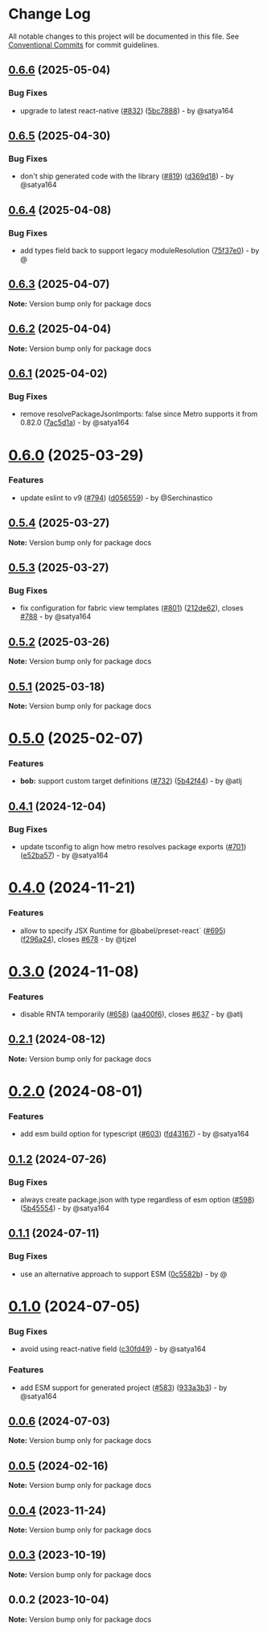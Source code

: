 # Change Log

All notable changes to this project will be documented in this file.
See [Conventional Commits](https://conventionalcommits.org) for commit guidelines.

## [0.6.6](https://github.com/callstack/react-native-builder-bob/compare/docs@0.6.5...docs@0.6.6) (2025-05-04)

### Bug Fixes

- upgrade to latest react-native ([#832](https://github.com/callstack/react-native-builder-bob/issues/832)) ([5bc7888](https://github.com/callstack/react-native-builder-bob/commit/5bc7888a43b105014a62aba28cd1ad55465ea9d3)) - by @satya164

## [0.6.5](https://github.com/callstack/react-native-builder-bob/compare/docs@0.6.4...docs@0.6.5) (2025-04-30)

### Bug Fixes

- don't ship generated code with the library ([#819](https://github.com/callstack/react-native-builder-bob/issues/819)) ([d369d18](https://github.com/callstack/react-native-builder-bob/commit/d369d18ed67edcc66cb8da67266e769be3ad271d)) - by @satya164

## [0.6.4](https://github.com/callstack/react-native-builder-bob/compare/docs@0.6.3...docs@0.6.4) (2025-04-08)

### Bug Fixes

- add types field back to support legacy moduleResolution ([75f37e0](https://github.com/callstack/react-native-builder-bob/commit/75f37e0a3a4dc41a277b72d5378f47946e179b2a)) - by @

## [0.6.3](https://github.com/callstack/react-native-builder-bob/compare/docs@0.6.2...docs@0.6.3) (2025-04-07)

**Note:** Version bump only for package docs

## [0.6.2](https://github.com/callstack/react-native-builder-bob/compare/docs@0.6.1...docs@0.6.2) (2025-04-04)

**Note:** Version bump only for package docs

## [0.6.1](https://github.com/callstack/react-native-builder-bob/compare/docs@0.6.0...docs@0.6.1) (2025-04-02)

### Bug Fixes

- remove resolvePackageJsonImports: false since Metro supports it from 0.82.0 ([7ac5d1a](https://github.com/callstack/react-native-builder-bob/commit/7ac5d1a93f1a2f154eefa4aa5bde06e6f5b6b249)) - by @satya164

# [0.6.0](https://github.com/callstack/react-native-builder-bob/compare/docs@0.5.4...docs@0.6.0) (2025-03-29)

### Features

- update eslint to v9 ([#794](https://github.com/callstack/react-native-builder-bob/issues/794)) ([d056559](https://github.com/callstack/react-native-builder-bob/commit/d056559559ed09d77779d95cb323572971b1dc75)) - by @Serchinastico

## [0.5.4](https://github.com/callstack/react-native-builder-bob/compare/docs@0.5.3...docs@0.5.4) (2025-03-27)

**Note:** Version bump only for package docs

## [0.5.3](https://github.com/callstack/react-native-builder-bob/compare/docs@0.5.2...docs@0.5.3) (2025-03-27)

### Bug Fixes

- fix configuration for fabric view templates ([#801](https://github.com/callstack/react-native-builder-bob/issues/801)) ([212de62](https://github.com/callstack/react-native-builder-bob/commit/212de62ccac91b8d4ea3015c33985f45bae5a45e)), closes [#788](https://github.com/callstack/react-native-builder-bob/issues/788) - by @satya164

## [0.5.2](https://github.com/callstack/react-native-builder-bob/compare/docs@0.5.1...docs@0.5.2) (2025-03-26)

**Note:** Version bump only for package docs

## [0.5.1](https://github.com/callstack/react-native-builder-bob/compare/docs@0.5.0...docs@0.5.1) (2025-03-18)

**Note:** Version bump only for package docs

# [0.5.0](https://github.com/callstack/react-native-builder-bob/compare/docs@0.4.1...docs@0.5.0) (2025-02-07)

### Features

- **bob:** support custom target definitions ([#732](https://github.com/callstack/react-native-builder-bob/issues/732)) ([5b42f44](https://github.com/callstack/react-native-builder-bob/commit/5b42f440fc609d9a49b94a5435276acda9d0ade7)) - by @atlj

## [0.4.1](https://github.com/callstack/react-native-builder-bob/compare/docs@0.4.0...docs@0.4.1) (2024-12-04)

### Bug Fixes

- update tsconfig to align how metro resolves package exports ([#701](https://github.com/callstack/react-native-builder-bob/issues/701)) ([e52ba57](https://github.com/callstack/react-native-builder-bob/commit/e52ba57a6c629e5a2e867d9925064e7c1653eb84)) - by @satya164

# [0.4.0](https://github.com/callstack/react-native-builder-bob/compare/docs@0.3.0...docs@0.4.0) (2024-11-21)

### Features

- allow to specify JSX Runtime for @babel/preset-react` ([#695](https://github.com/callstack/react-native-builder-bob/issues/695)) ([f296a24](https://github.com/callstack/react-native-builder-bob/commit/f296a249edc47bf06c6fc99eb303ab40e28c85be)), closes [#678](https://github.com/callstack/react-native-builder-bob/issues/678) - by @tjzel

# [0.3.0](https://github.com/callstack/react-native-builder-bob/compare/docs@0.2.1...docs@0.3.0) (2024-11-08)

### Features

- disable RNTA temporarily ([#658](https://github.com/callstack/react-native-builder-bob/issues/658)) ([aa400f6](https://github.com/callstack/react-native-builder-bob/commit/aa400f622d6953ff949bd749d7bc4c9af397f486)), closes [#637](https://github.com/callstack/react-native-builder-bob/issues/637) - by @atlj

## [0.2.1](https://github.com/callstack/react-native-builder-bob/compare/docs@0.2.0...docs@0.2.1) (2024-08-12)

**Note:** Version bump only for package docs

# [0.2.0](https://github.com/callstack/react-native-builder-bob/compare/docs@0.1.2...docs@0.2.0) (2024-08-01)

### Features

- add esm build option for typescript ([#603](https://github.com/callstack/react-native-builder-bob/issues/603)) ([fd43167](https://github.com/callstack/react-native-builder-bob/commit/fd4316745303fd41036e392b9fa4747f1679bacf)) - by @satya164

## [0.1.2](https://github.com/callstack/react-native-builder-bob/compare/docs@0.1.1...docs@0.1.2) (2024-07-26)

### Bug Fixes

- always create package.json with type regardless of esm option ([#598](https://github.com/callstack/react-native-builder-bob/issues/598)) ([5b45554](https://github.com/callstack/react-native-builder-bob/commit/5b455542fec82fa9edfb41c0da0ddceb4e72c485)) - by @satya164

## [0.1.1](https://github.com/callstack/react-native-builder-bob/compare/docs@0.1.0...docs@0.1.1) (2024-07-11)

### Bug Fixes

- use an alternative approach to support ESM ([0c5582b](https://github.com/callstack/react-native-builder-bob/commit/0c5582bb66f5581693e8e9913f80d2fd40d4d7c5)) - by @

# [0.1.0](https://github.com/callstack/react-native-builder-bob/compare/docs@0.0.6...docs@0.1.0) (2024-07-05)

### Bug Fixes

- avoid using react-native field ([c30fd49](https://github.com/callstack/react-native-builder-bob/commit/c30fd497b68e2b690c63f2bf077439ea7a973bd9)) - by @satya164

### Features

- add ESM support for generated project ([#583](https://github.com/callstack/react-native-builder-bob/issues/583)) ([933a3b3](https://github.com/callstack/react-native-builder-bob/commit/933a3b38e0c8426111f956518edd4488c8ed75bc)) - by @satya164

## [0.0.6](https://github.com/callstack/react-native-builder-bob/compare/docs@0.0.5...docs@0.0.6) (2024-07-03)

**Note:** Version bump only for package docs

## [0.0.5](https://github.com/callstack/react-native-builder-bob/compare/docs@0.0.4...docs@0.0.5) (2024-02-16)

**Note:** Version bump only for package docs

## [0.0.4](https://github.com/callstack/react-native-builder-bob/compare/docs@0.0.3...docs@0.0.4) (2023-11-24)

**Note:** Version bump only for package docs

## [0.0.3](https://github.com/callstack/react-native-builder-bob/compare/docs@0.0.2...docs@0.0.3) (2023-10-19)

**Note:** Version bump only for package docs

## 0.0.2 (2023-10-04)

**Note:** Version bump only for package docs
